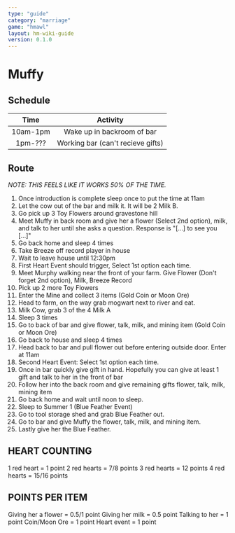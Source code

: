 ```yaml
---
type: "guide"
category: "marriage"
game: "hmawl"
layout: hm-wiki-guide
version: 0.1.0
---
```


# Muffy

## Schedule

| Time | Activity |
|:----:|:--------:|
| 10am-1pm | Wake up in backroom of bar |
| 1pm-??? | Working bar (can't recieve gifts) |

## Route

*NOTE: THIS FEELS LIKE IT WORKS 50% OF THE TIME.*

1. Once introduction is complete sleep once to put the time at 11am
1. Let the cow out of the bar and milk it. It will be 2 Milk B.
1. Go pick up 3 Toy Flowers around gravestone hill
1. Meet Muffy in back room and give her a flower (Select 2nd option), milk, and talk to her until she asks a question. Response is "[...] to see you [...]"
1. Go back home and sleep 4 times
1. Take Breeze off record player in house
1. Wait to leave house until 12:30pm
1. First Heart Event should trigger, Select 1st option each time.
1. Meet Murphy walking near the front of your farm. Give Flower (Don't forget 2nd option), Milk, Breeze Record
1. Pick up 2 more Toy Flowers
1. Enter the Mine and collect 3 items (Gold Coin or Moon Ore)
1. Head to farm, on the way grab mogwart next to river and eat.
1. Milk Cow, grab 3 of the 4 Milk A
1. Sleep 3 times
1. Go to back of bar and give flower, talk, milk, and mining item (Gold Coin or Moon Ore)
1. Go back to house and sleep 4 times
1. Head back to bar and pull flower out before entering outside door. Enter at 11am
1. Second Heart Event: Select 1st option each time.
1. Once in bar quickly give gift in hand. Hopefully you can give at least 1 gift and talk to her in the front of bar
1. Follow her into the back room and give remaining gifts flower, talk, milk, mining item
1. Go back home and wait until noon to sleep.
1. Sleep to Summer 1 (Blue Feather Event)
1. Go to tool storage shed and grab Blue Feather out.
1. Go to bar and give Muffy the flower, talk, milk, and mining item.
1. Lastly give her the Blue Feather.

## HEART COUNTING

1 red heart = 1 point
2 red hearts = 7/8 points
3 red hearts = 12 points
4 red hearts = 15/16 points

## POINTS PER ITEM

Giving her a flower = 0.5/1 point
Giving her milk = 0.5 point
Talking to her = 1 point
Coin/Moon Ore = 1 point
Heart event = 1 point
